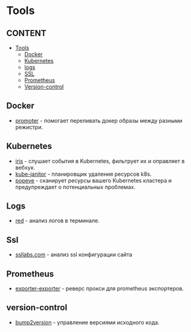 # Tools


## CONTENT

* [Tools](#tools")
  * [Docker](#docker) 
  * [Kubernetes](#kubernetes) 
  * [logs](#logs) 
  * [SSL](#ssl)
  * [Prometheus](#prometheus) 
  * [Version-control](#version-control) 
 
 
 ## Docker
 * [promoter](https://github.com/vbaksa/promoter) - помогает переливать докер образы между разными режистри.
 
 ## Kubernetes
 * [iris](https://github.com/olegsu/iris) - слушает события в Kubernetes, фильтрует их и оправляет в вебхук.
 * [kube-janitor](https://github.com/hjacobs/kube-janitor) - планировщик удаления ресурсов k8s.
 * [popeye](https://github.com/derailed/popeye) - сканирует ресурсы вашего Kubernetes кластера и предупреждает о потенциальных проблемах.
 
 ## Logs
 * [red](https://github.com/antonmedv/red) - анализ логов в терминале.
 
 ## Ssl
 
 * [ssllabs.com](https://www.ssllabs.com/ssltest/) - анализ ssl конфигурации сайта
 
 ## Prometheus
 * [exporter-exporter](https://github.com/QubitProducts/exporter_exporter) - реверс прокси для prometheus экспортеров.
  
 ## version-control
 * [bump2version](https://github.com/c4urself/bump2version) - управление версиями исходного кода.
 
 
